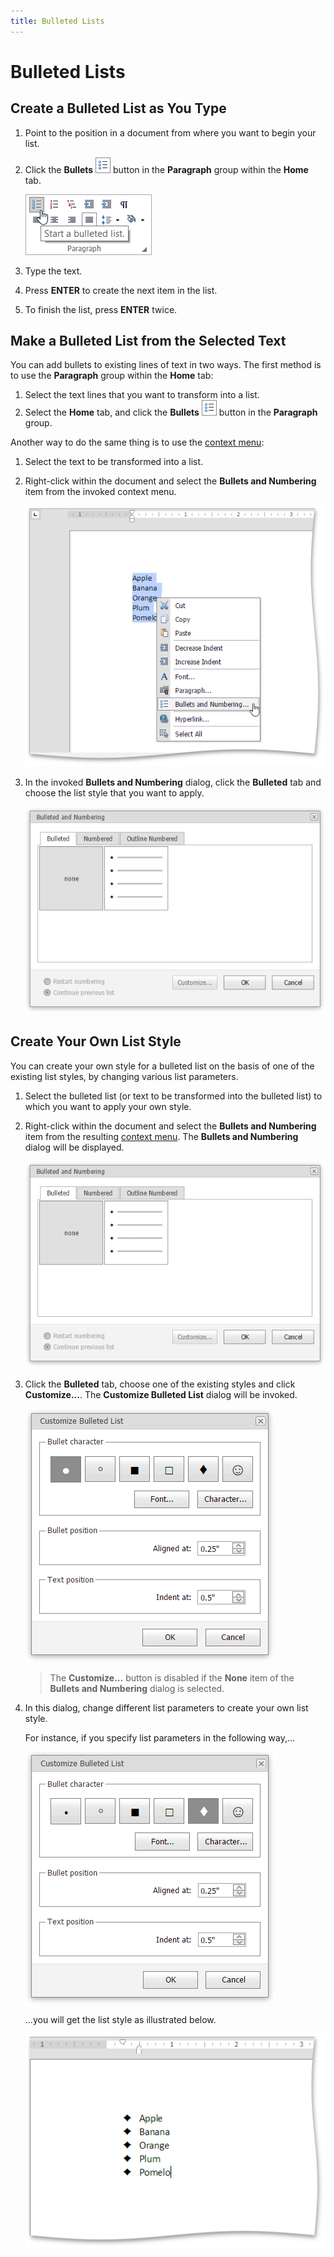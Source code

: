 ```yaml
---
title: Bulleted Lists
---
```

# Bulleted Lists
## Create a Bulleted List as You Type
1. Point to the position in a document from where you want to begin your list.
2. Click the **Bullets** ![EUD_ASPxRichEdit_Home_BulletedListButton](../../../images/img117840.png) button in the **Paragraph** group within the **Home** tab.
	
	![EUD_ASPxRichEdit_Home_InsertBulletedList](../../../images/img117838.png)
3. Type the text.
4. Press **ENTER** to create the next item in the list.
5. To finish the list, press **ENTER** twice.

## Make a Bulleted List from the Selected Text
You can add bullets to existing lines of text in two ways. The first method is to use the **Paragraph** group within the **Home** tab:
1. Select the text lines that you want to transform into a list.
2. Select the **Home** tab, and click the **Bullets** ![EUD_ASPxRichEdit_Home_BulletedListButton](../../../images/img117840.png) button in the **Paragraph** group.

Another way to do the same thing is to use the [context menu](../text-editor-ui/editor-elements.md):
1. Select the text to be transformed into a list.
2. Right-click within the document and select the **Bullets and Numbering** item from the invoked context menu.
	
	![EUD_ASPxRichEdit_Home_BulletedandNumberedListsContext](../../../images/img117843.png)
3. In the invoked **Bullets and Numbering** dialog, click the **Bulleted** tab and choose the list style that you want to apply.
	
	![EUD_ASPxRichEdit_Home_BulletedListDialog](../../../images/img117844.png)

## Create Your Own List Style
You can create your own style for a bulleted list on the basis of one of the existing list styles, by changing various list parameters.
1. Select the bulleted list (or text to be transformed into the bulleted list) to which you want to apply your own style.
2. Right-click within the document and select the **Bullets and Numbering** item from the resulting [context menu](../text-editor-ui/editor-elements.md). The **Bullets and Numbering** dialog will be displayed.
	
	![EUD_ASPxRichEdit_Home_BulletedListDialog](../../../images/img117844.png)
3. Click the **Bulleted** tab, choose one of the existing styles and click **Customize...**. The **Customize Bulleted List** dialog will be invoked.
	
	![EUD_ASPxRichEdit_Lists_BulletedListDialog-1](../../../images/img117988.png)
	
	> The **Customize...** button is disabled if the **None** item of the **Bullets and Numbering** dialog is selected.
4. In this dialog, change different list parameters to create your own list style.
	
	For instance, if you specify list parameters in the following way,...
	
	![EUD_ASPxRichEdit_Lists_BulletedListDialog-2](../../../images/img117989.png)
	
	...you will get the list style as illustrated below.
	
	![EUD_ASPxRichEdit_Lists_CustomizedBulleted](../../../images/img117990.png)